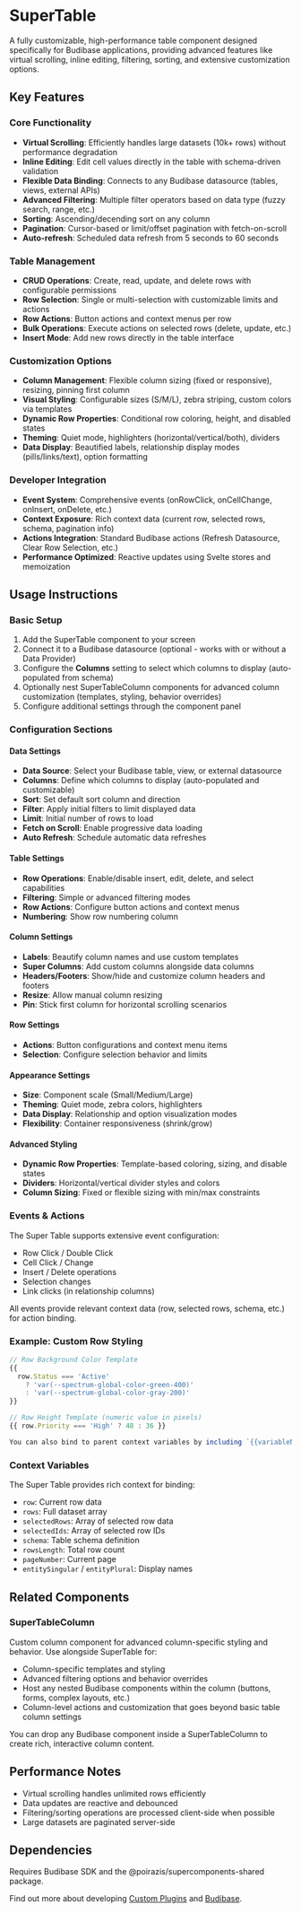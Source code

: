 # SuperTable

A fully customizable, high-performance table component designed specifically for Budibase applications, providing advanced features like virtual scrolling, inline editing, filtering, sorting, and extensive customization options.

## Key Features

### Core Functionality

- **Virtual Scrolling**: Efficiently handles large datasets (10k+ rows) without performance degradation
- **Inline Editing**: Edit cell values directly in the table with schema-driven validation
- **Flexible Data Binding**: Connects to any Budibase datasource (tables, views, external APIs)
- **Advanced Filtering**: Multiple filter operators based on data type (fuzzy search, range, etc.)
- **Sorting**: Ascending/decending sort on any column
- **Pagination**: Cursor-based or limit/offset pagination with fetch-on-scroll
- **Auto-refresh**: Scheduled data refresh from 5 seconds to 60 seconds

### Table Management

- **CRUD Operations**: Create, read, update, and delete rows with configurable permissions
- **Row Selection**: Single or multi-selection with customizable limits and actions
- **Row Actions**: Button actions and context menus per row
- **Bulk Operations**: Execute actions on selected rows (delete, update, etc.)
- **Insert Mode**: Add new rows directly in the table interface

### Customization Options

- **Column Management**: Flexible column sizing (fixed or responsive), resizing, pinning first column
- **Visual Styling**: Configurable sizes (S/M/L), zebra striping, custom colors via templates
- **Dynamic Row Properties**: Conditional row coloring, height, and disabled states
- **Theming**: Quiet mode, highlighters (horizontal/vertical/both), dividers
- **Data Display**: Beautified labels, relationship display modes (pills/links/text), option formatting

### Developer Integration

- **Event System**: Comprehensive events (onRowClick, onCellChange, onInsert, onDelete, etc.)
- **Context Exposure**: Rich context data (current row, selected rows, schema, pagination info)
- **Actions Integration**: Standard Budibase actions (Refresh Datasource, Clear Row Selection, etc.)
- **Performance Optimized**: Reactive updates using Svelte stores and memoization

## Usage Instructions

### Basic Setup

1. Add the SuperTable component to your screen
2. Connect it to a Budibase datasource (optional - works with or without a Data Provider)
3. Configure the **Columns** setting to select which columns to display (auto-populated from schema)
4. Optionally nest SuperTableColumn components for advanced column customization (templates, styling, behavior overrides)
5. Configure additional settings through the component panel

### Configuration Sections

#### Data Settings

- **Data Source**: Select your Budibase table, view, or external datasource
- **Columns**: Define which columns to display (auto-populated and customizable)
- **Sort**: Set default sort column and direction
- **Filter**: Apply initial filters to limit displayed data
- **Limit**: Initial number of rows to load
- **Fetch on Scroll**: Enable progressive data loading
- **Auto Refresh**: Schedule automatic data refreshes

#### Table Settings

- **Row Operations**: Enable/disable insert, edit, delete, and select capabilities
- **Filtering**: Simple or advanced filtering modes
- **Row Actions**: Configure button actions and context menus
- **Numbering**: Show row numbering column

#### Column Settings

- **Labels**: Beautify column names and use custom templates
- **Super Columns**: Add custom columns alongside data columns
- **Headers/Footers**: Show/hide and customize column headers and footers
- **Resize**: Allow manual column resizing
- **Pin**: Stick first column for horizontal scrolling scenarios

#### Row Settings

- **Actions**: Button configurations and context menu items
- **Selection**: Configure selection behavior and limits

#### Appearance Settings

- **Size**: Component scale (Small/Medium/Large)
- **Theming**: Quiet mode, zebra colors, highlighters
- **Data Display**: Relationship and option visualization modes
- **Flexibility**: Container responsiveness (shrink/grow)

#### Advanced Styling

- **Dynamic Row Properties**: Template-based coloring, sizing, and disable states
- **Dividers**: Horizontal/vertical divider styles and colors
- **Column Sizing**: Fixed or flexible sizing with min/max constraints

### Events & Actions

The Super Table supports extensive event configuration:

- Row Click / Double Click
- Cell Click / Change
- Insert / Delete operations
- Selection changes
- Link clicks (in relationship columns)

All events provide relevant context data (row, selected rows, schema, etc.) for action binding.

### Example: Custom Row Styling

```js
// Row Background Color Template
{{
  row.Status === 'Active'
    ? 'var(--spectrum-global-color-green-400)'
    : 'var(--spectrum-global-color-gray-200)'
}}

// Row Height Template (numeric value in pixels)
{{ row.Priority === 'High' ? 48 : 36 }}

You can also bind to parent context variables by including `{{variableName}}` in your template strings. Templates also support data processing (formatting dates, numbers, etc.). Each template supports JavaScript expressions and functions based on the context.
```

### Context Variables

The Super Table provides rich context for binding:

- `row`: Current row data
- `rows`: Full dataset array
- `selectedRows`: Array of selected row data
- `selectedIds`: Array of selected row IDs
- `schema`: Table schema definition
- `rowsLength`: Total row count
- `pageNumber`: Current page
- `entitySingular` / `entityPlural`: Display names

## Related Components

### SuperTableColumn

Custom column component for advanced column-specific styling and behavior. Use alongside SuperTable for:

- Column-specific templates and styling
- Advanced filtering options and behavior overrides
- Host any nested Budibase components within the column (buttons, forms, complex layouts, etc.)
- Column-level actions and customization that goes beyond basic table column settings

You can drop any Budibase component inside a SuperTableColumn to create rich, interactive column content.

## Performance Notes

- Virtual scrolling handles unlimited rows efficiently
- Data updates are reactive and debounced
- Filtering/sorting operations are processed client-side when possible
- Large datasets are paginated server-side

## Dependencies

Requires Budibase SDK and the @poirazis/supercomponents-shared package.

Find out more about developing [Custom Plugins](https://docs.budibase.com/docs/custom-plugin) and [Budibase](https://github.com/Budibase/budibase).
